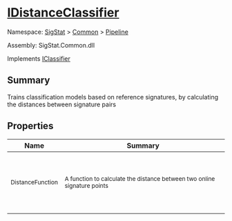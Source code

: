 # [IDistanceClassifier](./IDistanceClassifier.md)

Namespace: [SigStat]() > [Common](./../README.md) > [Pipeline](./README.md)

Assembly: SigStat.Common.dll

Implements [IClassifier](./IClassifier.md)

## Summary
Trains classification models based on reference signatures, by calculating the distances between signature pairs

## Properties

| Name | Summary | 
| --- | --- | 
| <p>&nbsp;</p><sub>DistanceFunction</sub><p>&nbsp;</p>| <p>&nbsp;</p><sub>A function to calculate the distance between two online signature points</sub><p>&nbsp;</p>| <br>


